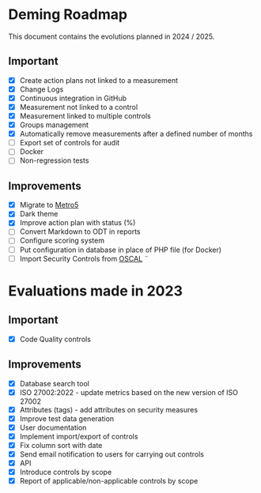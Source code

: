 # Deming Roadmap

This document contains the evolutions planned in 2024 / 2025.

## Important

* [x] Create action plans not linked to a measurement
* [x] Change Logs
* [x] Continuous integration in GitHub
* [x] Measurement not linked to a control
* [x] Measurement linked to multiple controls
* [x] Groups management
* [x] Automatically remove measurements after a defined number of months
* [ ] Export set of controls for audit
* [ ] Docker
* [ ] Non-regression tests

## Improvements

* [x] Migrate to [Metro5](https://metroui.org.ua/)
* [x] Dark theme
* [x] Improve action plan with status (%)
* [ ] Convert Markdown to ODT in reports
* [ ] Configure scoring system
* [ ] Put configuration in database in place of PHP file (for Docker)
* [ ] Import Security Controls from [OSCAL](https://pages.nist.gov/OSCAL/)
¨
# Evaluations made in 2023

## Important

* [x] Code Quality controls

## Improvements

* [x] Database search tool
* [x] ISO 27002:2022 - update metrics based on the new version of ISO 27002
* [x] Attributes (tags) - add attributes on security measures
* [x] Improve test data generation
* [x] User documentation
* [x] Implement import/export of controls
* [x] Fix column sort with date
* [x] Send email notification to users for carrying out controls
* [x] API
* [x] Introduce controls by scope
* [x] Report of applicable/non-applicable controls by scope
